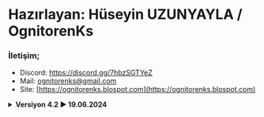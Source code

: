 #  Hazırlayan: Hüseyin UZUNYAYLA / OgnitorenKs
###  İletişim;
-   Discord: https://discord.gg/7hbzSGTYeZ
-   Mail: ognitorenks@gmail.com
-   Site: [https://ognitorenks.blospot.com](https://ognitorenks.blospot.com)


<details><B><summary> Versiyon 4.2 ► 19.06.2024 </B></summary>

	• İmaj mount işlemi sonrası test için ekleyip unuttuğum 'pause' komutu kaldırıldı.
	• "Format sonrası ilk açılışa batch script ekle" bölümündeki tüm hatalar giderildi. Sorunsuz bir şekilde çalışması sağlandı.

<details><B><summary> Versiyon 4.1 ► 25.05.2024</B></summary>

	• "OgnitorenKs_Reader" başlığında nizami görüntü için kodlar düzenlendi.
	• "Hepsi bir arada Windows Hazırla [AIO]" bölümüne farklı mimari sürümlerin x86 üzerinde birleştirilmesiyle ilgili uyarı mesajı eklendi.
		• Ayrıca tüm sürümlerin görüntülenmesi için Ana sürüm imajında "Sources" klasöründe "ei.cfg" dosyası eklemesi için yeni kodlar eklendi.
	• Komut ekranı başlığına programın sürüm bilgisi eklendi.
	• Dil dosyasında bazı düzenlemeler yapıldı.
	• "Format sonrası batch script ekle" bölümünde mount kontrol komutu eklendi.

</details><details><B><summary> Versiyon 4.0 ► 23.05.2024</B></summary>

	• Genel olarak bazı kodlar revize edildi.
	• Dosya konumunu belirten 'L' değişkeni 'Konum' olarak düzenlendi.
	• Regedit dönüştürme kodlarında yer alan hatalar giderildi.
	• "Modelong2" başlığı tek bir bölümde kullandıldığı için ilgili bölüme alınıp başlık iptal edildi.
	• install.wim/esd dosya yolu kontrol bölümünde ESD için yapılan kontrollerde komutlara ekleme yapıldı.
	• Hata mesajlarını göstermesi için oluşturduğum 'LE' başlığı 'Error_Window' olarak değiştirildi.
	• 'Mount_Check' ve 'Mount_Check2' başlıkları birleştirildi. Bağlı kodlar revize edildi.
	• Dil kodları revize edildi. Eski sisteme ait dil kodları kaldırıldı.
	• Regedit entegrasyonu bölümünde bazı dönüştürme eksiklikleri giderildi.
	• 'Windows Setup düzenle' bölümü eklendi.
		• Lerup lauch bar ve programların hızlıca eklenmesi. İlk kurulumda dosyayı internetten indirir.
		• Windows 11 eski donanım engellemesini kaldırmak için bypass kayıtlarını entegre eder.
		• VMD sürücüleri ekler. İlk kurulumda dosyayı internetten indirir.
		• Setup özelleştirmesiyle alakalı dosyaları değiştirir. 3 adet dosya ile sınırlandırılmıştır.
	• Regedit ekleme bölümü için özel başlıklar oluşturuldu.
	
</details>